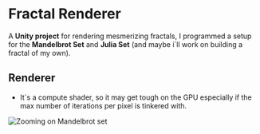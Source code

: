 # Fractal Renderer

A **Unity project** for rendering mesmerizing fractals, I programmed a setup for the **Mandelbrot Set** and **Julia Set** (and maybe i´ll work on building a fractal of my own).

## Renderer
- It´s a compute shader, so it may get tough on the GPU especially if the max number of iterations per pixel is tinkered with.


![Zooming on Mandelbrot set](assets/MandelbrotZoom.gif)
